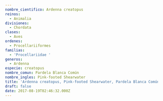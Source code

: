 ```yaml
---
nombre_cientifico: Ardenna creatopus
reinos:
  - Animalia
divisiones:
  - Chordata
clases:
  - Aves
ordenes:
  - Procellariiformes
familias:
  - 'Procellariidae '
generos:
  - Ardenna
especie: creatopus
nombre_comun: Pardela Blanca Común
nombre_ingles: Pink-footed Shearwater
title: 'Ardenna creatopus, Pink-footed Shearwater, Pardela Blanca Común'
draft: false
date: 2017-08-19T02:46:32.000Z
---
```


